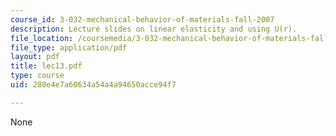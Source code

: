 ```yaml
---
course_id: 3-032-mechanical-behavior-of-materials-fall-2007
description: Lecture slides on linear elasticity and using U(r).
file_location: /coursemedia/3-032-mechanical-behavior-of-materials-fall-2007/280e4e7a60634a54a4a94650acce94f7_lec13.pdf
file_type: application/pdf
layout: pdf
title: lec13.pdf
type: course
uid: 280e4e7a60634a54a4a94650acce94f7

---
```

None